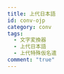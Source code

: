 ```yaml
---
title: 上代日本語
id: conv-ojp
category: conv
tags:
  - 文字変換器
  - 上代日本語
  - 上代特殊仮名遣
comment: "true"
---
```


<HLConverter src="/conv/ojp.tsv" />
